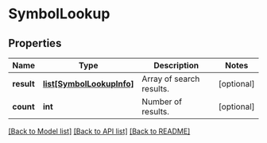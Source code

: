 # SymbolLookup

## Properties
Name | Type | Description | Notes
------------ | ------------- | ------------- | -------------
**result** | [**list[SymbolLookupInfo]**](SymbolLookupInfo.md) | Array of search results. | [optional] 
**count** | **int** | Number of results. | [optional] 

[[Back to Model list]](../README.md#documentation-for-models) [[Back to API list]](../README.md#documentation-for-api-endpoints) [[Back to README]](../README.md)


